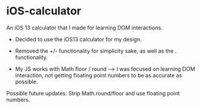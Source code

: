 # iOS-calculator

An iOS 13 calculator that I made for learning DOM interactions. 

- Decided to use the iOS13 calculator for my design.
 
- Removed the +/- functionality for simplicity sake, as well as the . functionality.

- My JS works with Math.floor / round --> I was focused on learning DOM interaction, not getting floating point numbers to be as accurate as possible. 

Possible future updates: Strip Math.round/floor and use floating point numbers.  





